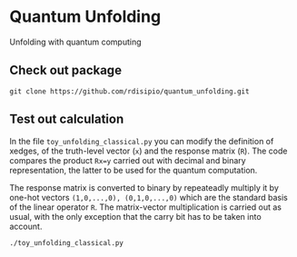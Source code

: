# Quantum Unfolding

Unfolding with quantum computing

## Check out package
```
git clone https://github.com/rdisipio/quantum_unfolding.git
```

## Test out calculation

In the file `toy_unfolding_classical.py` you can modify the definition of xedges, of the truth-level vector (`x`) and the response matrix (`R`). The code compares the product `Rx=y` carried out with decimal and binary representation, the latter to be used for the quantum computation.

The response matrix is converted to binary by repeateadly multiply it by one-hot vectors `(1,0,...,0), (0,1,0,...,0)` which are the standard basis of the linear operator `R`. The matrix-vector multiplication is carried out as usual, with the only exception that the carry bit has to be taken into account. 

```
./toy_unfolding_classical.py
```

